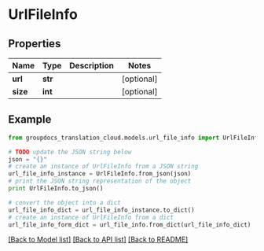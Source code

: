 # UrlFileInfo


## Properties
Name | Type | Description | Notes
------------ | ------------- | ------------- | -------------
**url** | **str** |  | [optional] 
**size** | **int** |  | [optional] 

## Example

```python
from groupdocs_translation_cloud.models.url_file_info import UrlFileInfo

# TODO update the JSON string below
json = "{}"
# create an instance of UrlFileInfo from a JSON string
url_file_info_instance = UrlFileInfo.from_json(json)
# print the JSON string representation of the object
print UrlFileInfo.to_json()

# convert the object into a dict
url_file_info_dict = url_file_info_instance.to_dict()
# create an instance of UrlFileInfo from a dict
url_file_info_form_dict = url_file_info.from_dict(url_file_info_dict)
```
[[Back to Model list]](../README.md#documentation-for-models) [[Back to API list]](../README.md#documentation-for-api-endpoints) [[Back to README]](../README.md)


